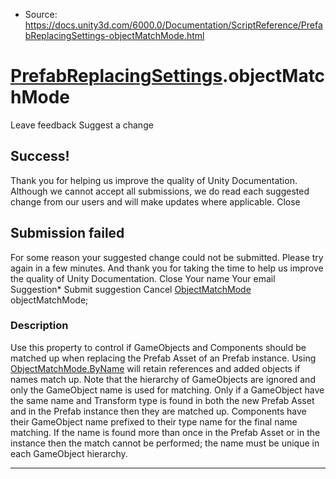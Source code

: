 * Source: https://docs.unity3d.com/6000.0/Documentation/ScriptReference/PrefabReplacingSettings-objectMatchMode.html

#  [PrefabReplacingSettings](https://docs.unity3d.com/6000.0/Documentation/ScriptReference/PrefabReplacingSettings.html).objectMatchMode
Leave feedback
Suggest a change
## Success!
Thank you for helping us improve the quality of Unity Documentation. Although we cannot accept all submissions, we do read each suggested change from our users and will make updates where applicable.
Close
## Submission failed
For some reason your suggested change could not be submitted. Please <a>try again</a> in a few minutes. And thank you for taking the time to help us improve the quality of Unity Documentation.
Close
Your name Your email Suggestion* Submit suggestion
Cancel
[ObjectMatchMode](https://docs.unity3d.com/6000.0/Documentation/ScriptReference/ObjectMatchMode.html) objectMatchMode; 
### Description
Use this property to control if GameObjects and Components should be matched up when replacing the Prefab Asset of an Prefab instance.
Using [ObjectMatchMode.ByName](https://docs.unity3d.com/6000.0/Documentation/ScriptReference/ObjectMatchMode.ByName.html) will retain references and added objects if names match up. Note that the hierarchy of GameObjects are ignored and only the GameObject name is used for matching. Only if a GameObject have the same name and Transform type is found in both the new Prefab Asset and in the Prefab instance then they are matched up. Components have their GameObject name prefixed to their type name for the final name matching. If the name is found more than once in the Prefab Asset or in the instance then the match cannot be performed; the name must be unique in each GameObject hierarchy.
* * *
